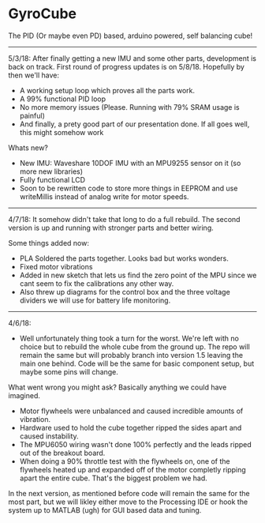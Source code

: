 # GyroCube

The PID (Or maybe even PD) based, arduino powered, self balancing cube!


----------------------------------------------------------------------------------------------------------------------------------------
5/3/18:
After finally getting a new IMU and some other parts, development is back on track.  First round of progress updates is on 5/8/18.
Hopefully by then we'll have:
- A working setup loop which proves all the parts work.
- A 99% functional PID loop
- No more memory issues (Please. Running with 79% SRAM usage is painful)
- And finally, a prety good part of our presentation done. If all goes well, this might somehow work

Whats new?
- New IMU: Waveshare 10DOF IMU with an MPU9255 sensor on it (so more new libraries)
- Fully functional LCD
- Soon to be rewritten code to store more things in EEPROM and use writeMillis instead of analog write for motor speeds.

----------------------------------------------------------------------------------------------------------------------------------------

4/7/18:
It somehow didn't take that long to do a full rebuild.  The second version is up and running with stronger parts and better wiring.

Some things added now:
- PLA Soldered the parts together.  Looks bad but works wonders.
- Fixed motor vibrations
- Added in new sketch that lets us find the zero point of the MPU since we cant seem to fix the calibrations any other way.
- Also threw up diagrams for the control box and the three voltage dividers we will use for battery life monitoring.  

------------------------------------------------------------------------------------------------------------------------------------------

4/6/18:
- Well unfortunately thing took a turn for the worst.  We're left with no choice but to rebuild the whole cube from the ground up.  The repo will remain the same but will probably branch into version 1.5 leaving the main one behind. Code will be the same for basic component setup, but maybe some pins will change.  


What went wrong you might ask? Basically anything we could have imagined.
- Motor flywheels were unbalanced and caused incredible amounts of vibration.
- Hardware used to hold the cube together ripped the sides apart and caused instability.
- The MPU6050 wiring wasn't done 100% perfectly and the leads ripped out of the breakout board.
- When doing a 90% throttle test with the flywheels on, one of the flywheels heated up and expanded off of the motor completly ripping apart the entire cube.  That's the biggest problem we had.  


In the next version, as mentioned before code will remain the same for the most part, but we will likley either move to the Processing IDE or hook the system up to MATLAB (ugh) for GUI based data and tuning.  
